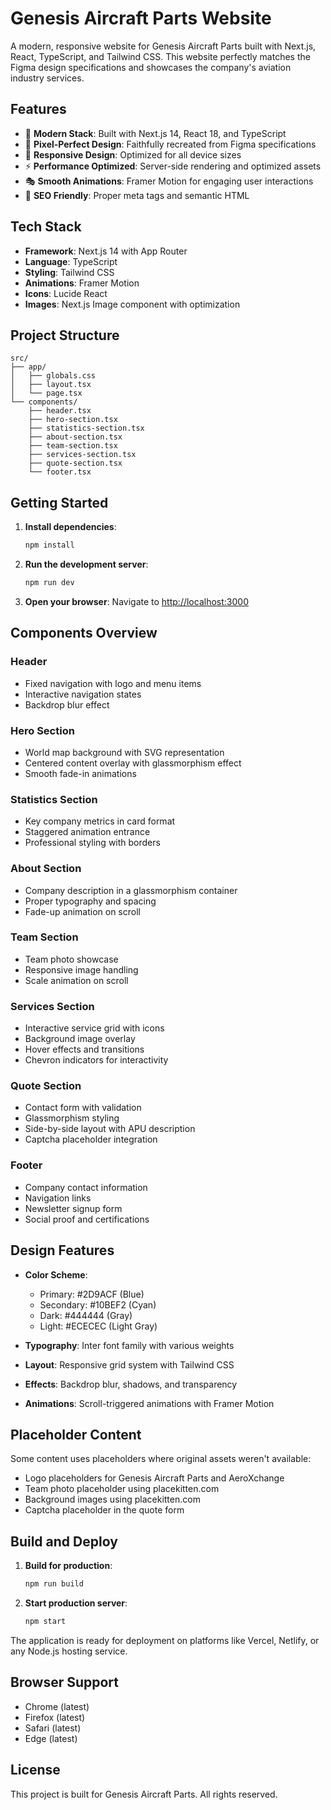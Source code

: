 # Genesis Aircraft Parts Website

A modern, responsive website for Genesis Aircraft Parts built with Next.js, React, TypeScript, and Tailwind CSS. This website perfectly matches the Figma design specifications and showcases the company's aviation industry services.

## Features

- 🚀 **Modern Stack**: Built with Next.js 14, React 18, and TypeScript
- 🎨 **Pixel-Perfect Design**: Faithfully recreated from Figma specifications
- 📱 **Responsive Design**: Optimized for all device sizes
- ⚡ **Performance Optimized**: Server-side rendering and optimized assets
- 🎭 **Smooth Animations**: Framer Motion for engaging user interactions
- 🎯 **SEO Friendly**: Proper meta tags and semantic HTML

## Tech Stack

- **Framework**: Next.js 14 with App Router
- **Language**: TypeScript
- **Styling**: Tailwind CSS
- **Animations**: Framer Motion
- **Icons**: Lucide React
- **Images**: Next.js Image component with optimization

## Project Structure

```
src/
├── app/
│   ├── globals.css
│   ├── layout.tsx
│   └── page.tsx
└── components/
    ├── header.tsx
    ├── hero-section.tsx
    ├── statistics-section.tsx
    ├── about-section.tsx
    ├── team-section.tsx
    ├── services-section.tsx
    ├── quote-section.tsx
    └── footer.tsx
```

## Getting Started

1. **Install dependencies**:
   ```bash
   npm install
   ```

2. **Run the development server**:
   ```bash
   npm run dev
   ```

3. **Open your browser**:
   Navigate to [http://localhost:3000](http://localhost:3000)

## Components Overview

### Header
- Fixed navigation with logo and menu items
- Interactive navigation states
- Backdrop blur effect

### Hero Section
- World map background with SVG representation
- Centered content overlay with glassmorphism effect
- Smooth fade-in animations

### Statistics Section
- Key company metrics in card format
- Staggered animation entrance
- Professional styling with borders

### About Section
- Company description in a glassmorphism container
- Proper typography and spacing
- Fade-up animation on scroll

### Team Section
- Team photo showcase
- Responsive image handling
- Scale animation on scroll

### Services Section
- Interactive service grid with icons
- Background image overlay
- Hover effects and transitions
- Chevron indicators for interactivity

### Quote Section
- Contact form with validation
- Glassmorphism styling
- Side-by-side layout with APU description
- Captcha placeholder integration

### Footer
- Company contact information
- Navigation links
- Newsletter signup form
- Social proof and certifications

## Design Features

- **Color Scheme**: 
  - Primary: #2D9ACF (Blue)
  - Secondary: #10BEF2 (Cyan)
  - Dark: #444444 (Gray)
  - Light: #ECECEC (Light Gray)

- **Typography**: Inter font family with various weights
- **Layout**: Responsive grid system with Tailwind CSS
- **Effects**: Backdrop blur, shadows, and transparency
- **Animations**: Scroll-triggered animations with Framer Motion

## Placeholder Content

Some content uses placeholders where original assets weren't available:
- Logo placeholders for Genesis Aircraft Parts and AeroXchange
- Team photo placeholder using placekitten.com
- Background images using placekitten.com
- Captcha placeholder in the quote form

## Build and Deploy

1. **Build for production**:
   ```bash
   npm run build
   ```

2. **Start production server**:
   ```bash
   npm start
   ```

The application is ready for deployment on platforms like Vercel, Netlify, or any Node.js hosting service.

## Browser Support

- Chrome (latest)
- Firefox (latest)
- Safari (latest)
- Edge (latest)

## License

This project is built for Genesis Aircraft Parts. All rights reserved.
